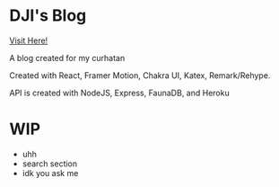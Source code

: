 # DJI's Blog

[Visit Here!](https://ajinata84.github.io/blog/)

A blog created for my curhatan

Created with React, Framer Motion, Chakra UI, Katex, Remark/Rehype.

API is created with NodeJS, Express, FaunaDB, and Heroku

# WIP

- uhh
- search section
- idk you ask me

